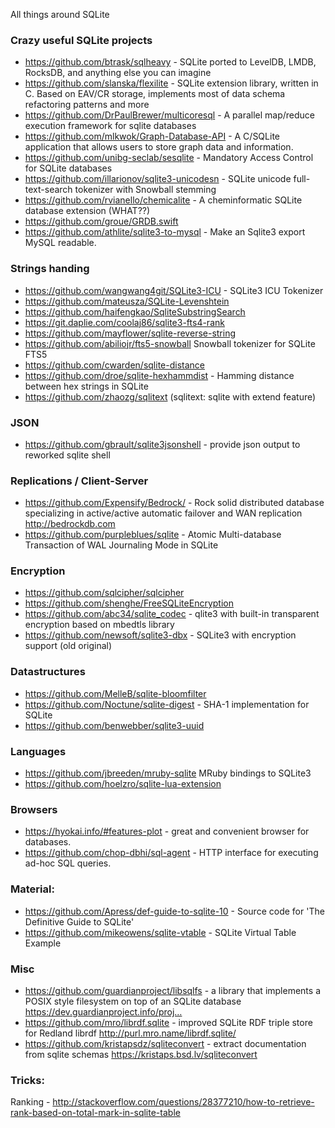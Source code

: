 All things around SQLite

### Crazy useful SQLite projects

  - https://github.com/btrask/sqlheavy - SQLite ported to LevelDB, LMDB, RocksDB, and anything else you can imagine
  - https://github.com/slanska/flexilite - SQLite extension library, written in C. Based on EAV/CR storage, implements most of data schema refactoring patterns and more
  - https://github.com/DrPaulBrewer/multicoresql - A parallel map/reduce execution framework for sqlite databases
  - https://github.com/mlkwok/Graph-Database-API - A C/SQLite application that allows users to store graph data and information.
  - https://github.com/unibg-seclab/sesqlite - Mandatory Access Control for SQLite databases
  - https://github.com/illarionov/sqlite3-unicodesn - SQLite unicode full-text-search tokenizer with Snowball stemming
  - https://github.com/rvianello/chemicalite - A cheminformatic SQLite database extension (WHAT??)
  - https://github.com/groue/GRDB.swift
  - https://github.com/athlite/sqlite3-to-mysql - Make an Sqlite3 export MySQL readable.


### Strings handing

  - https://github.com/wangwang4git/SQLite3-ICU - SQLite3 ICU Tokenizer
  - https://github.com/mateusza/SQLite-Levenshtein
  - https://github.com/haifengkao/SqliteSubstringSearch
  - https://git.daplie.com/coolaj86/sqlite3-fts4-rank
  - https://github.com/mayflower/sqlite-reverse-string
  - https://github.com/abiliojr/fts5-snowball Snowball tokenizer for SQLite FTS5
  - https://github.com/cwarden/sqlite-distance
  - https://github.com/droe/sqlite-hexhammdist - Hamming distance between hex strings in SQLite
  - https://github.com/zhaozg/sqlitext (sqlitext: sqlite with extend feature)


### JSON

  - https://github.com/gbrault/sqlite3jsonshell - provide json output to reworked sqlite shell

### Replications / Client-Server
  - https://github.com/Expensify/Bedrock/ - Rock solid distributed database specializing in active/active automatic failover and WAN replication http://bedrockdb.com
  - https://github.com/purpleblues/sqlite - Atomic Multi-database Transaction of WAL Journaling Mode in SQLite


### Encryption

  - https://github.com/sqlcipher/sqlcipher
  - https://github.com/shenghe/FreeSQLiteEncryption
  - https://github.com/abc34/sqlite_codec - qlite3 with built-in transparent encryption based on mbedtls library
  - https://github.com/newsoft/sqlite3-dbx - SQLite3 with encryption support (old original)

### Datastructures

  - https://github.com/MelleB/sqlite-bloomfilter
  - https://github.com/Noctune/sqlite-digest - SHA-1 implementation for SQLite
  - https://github.com/benwebber/sqlite3-uuid



### Languages

  - https://github.com/jbreeden/mruby-sqlite MRuby bindings to SQLite3
  - https://github.com/hoelzro/sqlite-lua-extension


### Browsers

  - https://hyokai.info/#features-plot - great and convenient browser for databases.
  - https://github.com/chop-dbhi/sql-agent - HTTP interface for executing ad-hoc SQL queries.

### Material:

  - https://github.com/Apress/def-guide-to-sqlite-10 - Source code for 'The Definitive Guide to SQLite'
  - https://github.com/mikeowens/sqlite-vtable - SQLite Virtual Table Example


### Misc

  - https://github.com/guardianproject/libsqlfs - a library that implements a POSIX style filesystem on top of an SQLite database https://dev.guardianproject.info/proj…
  - https://github.com/mro/librdf.sqlite - improved SQLite RDF triple store for Redland librdf http://purl.mro.name/librdf.sqlite/
  - https://github.com/kristapsdz/sqliteconvert - extract documentation from sqlite schemas https://kristaps.bsd.lv/sqliteconvert

### Tricks:
  Ranking - http://stackoverflow.com/questions/28377210/how-to-retrieve-rank-based-on-total-mark-in-sqlite-table
